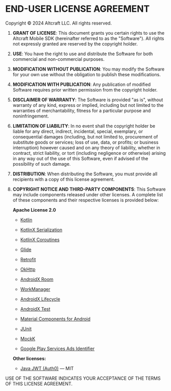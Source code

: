 # END-USER LICENSE AGREEMENT

Copyright © 2024 Altcraft LLC. All rights reserved.

1. **GRANT OF LICENSE**: This document grants you certain rights to use the Altcraft Mobile SDK (hereinafter referred to as the "Software"). All rights not expressly granted are reserved by the copyright holder.

2. **USE**: You have the right to use and distribute the Software for both commercial and non-commercial purposes.

3. **MODIFICATION WITHOUT PUBLICATION**: You may modify the Software for your own use without the obligation to publish these modifications.

4. **MODIFICATION WITH PUBLICATION**: Any publication of modified Software requires prior written permission from the copyright holder.

5. **DISCLAIMER OF WARRANTY**: The Software is provided "as is", without warranty of any kind, express or implied, including but not limited to the warranties of merchantability, fitness for a particular purpose and noninfringement.

6. **LIMITATION OF LIABILITY**: In no event shall the copyright holder be liable for any direct, indirect, incidental, special, exemplary, or consequential damages (including, but not limited to, procurement of substitute goods or services; loss of use, data, or profits; or business interruption) however caused and on any theory of liability, whether in contract, strict liability, or tort (including negligence or otherwise) arising in any way out of the use of this Software, even if advised of the possibility of such damage.

7. **DISTRIBUTION**: When distributing the Software, you must provide all recipients with a copy of this license agreement.

8. **COPYRIGHT NOTICE AND THIRD-PARTY COMPONENTS**:
   This Software may include components released under other licenses. A complete list of these components and their respective licenses is provided below:

   **Apache License 2.0**

    * [Kotlin](https://github.com/JetBrains/kotlin)
    * [KotlinX Serialization](https://github.com/Kotlin/kotlinx.serialization)
    * [KotlinX Coroutines](https://github.com/Kotlin/kotlinx.coroutines)
    * [Glide](https://github.com/bumptech/glide)
    * [Retrofit](https://github.com/square/retrofit)
    * [OkHttp](https://github.com/square/okhttp)
    * [AndroidX Room](https://developer.android.com/jetpack/androidx/releases/room)
    * [WorkManager](https://developer.android.com/jetpack/androidx/releases/work)
    * [AndroidX Lifecycle](https://developer.android.com/jetpack/androidx/releases/lifecycle)
    * [AndroidX Test](https://developer.android.com/testing)
    * [Material Components for Android](https://github.com/material-components/material-components-android)
    * [JUnit](https://junit.org/junit4/)
    * [MockK](https://mockk.io/)

    * [Google Play Services Ads Identifier](https://developers.google.com/android/reference/com/google/android/gms/ads/identifier/AdvertisingIdClient)

   **Other licenses:**

    * [Java JWT (Auth0)](https://github.com/auth0/java-jwt) — MIT

USE OF THE SOFTWARE INDICATES YOUR ACCEPTANCE OF THE TERMS OF THIS LICENSE AGREEMENT.
